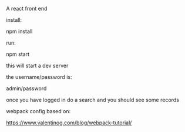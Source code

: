 A react front end

install:

npm install

run:

npm start

this will start a dev server


the username/password is:

admin/password

once you have logged in do a search and you should see some records


webpack config based on:

https://www.valentinog.com/blog/webpack-tutorial/
